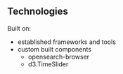 ##  Technologies

Built on:
  - established frameworks and tools
  - custom built components
    - opensearch-browser
    - d3.TimeSlider
